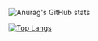 ![Anurag's GitHub stats](https://github-readme-stats.vercel.app/api?username=ChineBoy111&show_icons=true&theme=radical)

[![Top Langs](https://github-readme-stats.vercel.app/api/top-langs/?username=ChineBoy111&layout=pie&hide=javascript,html,vue)](https://github.com/anuraghazra/github-readme-stats)


